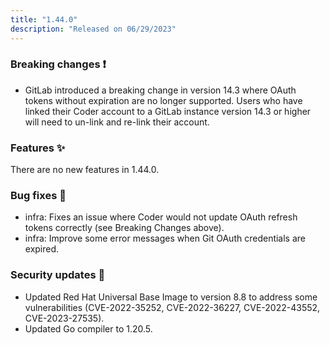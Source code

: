```yaml
---
title: "1.44.0"
description: "Released on 06/29/2023"
---
```


### Breaking changes ❗

- GitLab introduced a breaking change in version 14.3 where OAuth tokens without
  expiration are no longer supported. Users who have linked their Coder account
  to a GitLab instance version 14.3 or higher will need to un-link and re-link
  their account.

### Features ✨

There are no new features in 1.44.0.

### Bug fixes 🐛

- infra: Fixes an issue where Coder would not update OAuth refresh tokens
  correctly (see Breaking Changes above).
- infra: Improve some error messages when Git OAuth credentials are expired.

### Security updates 🔐

- Updated Red Hat Universal Base Image to version 8.8 to address some
  vulnerabilities (CVE-2022-35252, CVE-2022-36227, CVE-2022-43552,
  CVE-2023-27535).
- Updated Go compiler to 1.20.5.
